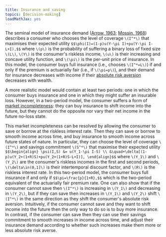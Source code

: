 ```yaml
---
title: Insurance and saving
topics: [decision-making]
loadMathJax: yes
---
```


The seminal model of insurance demand ([Arrow, 1963](https://www.jstor.org/stable/1812044); [Mossin, 1968](https://www.jstor.org/stable/1830049)) describes a consumer who chooses the level of coverage `\(I^*\)` that maximises their expected utility
`$$\phi(I)=(1-p)u(Y-\pi I)+pu(Y-\pi I-L+I),$$`
where
`\(p\)` is the probability of suffering a binary loss of fixed size `\(L\)`,
`\(Y\)` is the consumer's riskless income,
`\(u\)` is their increasing and concave utility function,
and `\(\pi\)` is the per-unit price of insurance.
In this model, the consumer buys full insurance (i.e., chooses `\(I^*=L\)`) if and only if the premium is actuarially fair (i.e., if `\(\pi=p\)`), and their demand for insurance decreases with income if their [absolute risk aversion](https://en.wikipedia.org/wiki/Risk_aversion#Absolute_risk_aversion) decreases with wealth.

A more realistic model would contain at least two periods:
one in which the consumer buys insurance and
one in which they might suffer an insurable loss.
However, in a two-period model, the consumer suffers a form of [market incompleteness](https://en.wikipedia.org/wiki/Incomplete_markets):
they can buy insurance to shift income into the future, but they cannot do the opposite nor vary their net income in the future no-loss state.

This market incompleteness can be resolved by allowing the consumer to save or borrow at the riskless interest rate.
Then they can save or borrow to smooth income across time, and buy insurance to smooth income across future states of nature.
In particular, they can choose the level of coverage `\(I^*\)` and savings commitment `\(S^*\)` that maximise their expected utility
`$$\begin{align}
\psi(I,S)
&= u(Y_1-\pi I-S) \\
&\quad+\delta[(1-p)u(Y_2+(1+R)S)+pu(Y_2+(1+R)S-L+I)],
\end{align}$$`
where
`\(Y_1\)` and `\(Y_2\)` are the consumer's riskless incomes in the first and second periods,
`\(\delta\in(0,1]\)` is their intertemporal discount factor, and
`\(R\)` is the riskless interest rate.
In this two-period model, the consumer buys full insurance if and only if
`$$\pi=\frac{p}{1+R},$$`
which is the two-period equivalent of the actuarially fair premium rate.
One can also show that
if the consumer cannot save then `\(I^*\)` is increasing in `\(Y_1\)` and decreasing in `\(Y_2\)`, but
if they can save then increases in `\(Y_1\)` and `\(Y_2\)` shift `\(I^*\)` in the same direction as they shift the consumer's absolute risk aversion.
Intuitively, if the consumer cannot save and they want to shift income into the future then the only way to do so is to buy more insurance.
In contrast, if the consumer can save then they can use their savings commitment to smooth increases in income across time, and adjust their insurance demand according to whether such increases make them more or less absolute risk averse.
